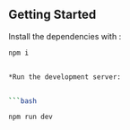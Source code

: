 ## Getting Started

Install the dependencies with :

```bash
npm i


*Run the development server:


```bash

npm run dev
 
